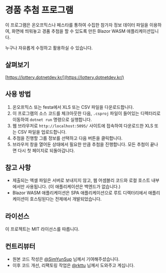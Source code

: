 # 경품 추첨 프로그램

이 프로그램은 온오프믹스나 페스타를 통하여 수집한 참가자 정보 데이터 파일을 이용하여, 화면에 띄워놓고 경품 추첨을 할 수 있도록 만든 Blazor WASM 애플리케이션입니다.

누구나 자유롭게 수정하고 활용하실 수 있습니다.

## 살펴보기

[https://lottery.dotnetdev.kr/](https://lottery.dotnetdev.kr/)

## 사용 방법

1. 온오프믹스 또는 festa에서 XLS 또는 CSV 파일을 다운로드합니다.
2. 이 프로그램의 소스 코드를 체크아웃한 다음, `.csproj` 파일이 들어있는 디렉터리로 이동하여 `dotnet run` 명령으로 실행합니다.
3. 웹 브라우저로 `http://localhost:5095/` 사이트에 접속하여 다운로드한 XLS 또는 CSV 파일을 업로드합니다.
4. 추첨을 진행할 그룹 정보를 선택하고 다음 버튼을 클릭합니다.
5. 브라우저 창을 열어둔 상태에서 필요한 만큼 추첨을 진행합니다. 모든 추첨이 끝나면 다시 첫 페이지로 되돌아갑니다.

## 참고 사항

- 제출되는 엑셀 파일은 서버로 보내지지 않고, 웹 어셈블리 코드와 로컬 호스트 내부에서만 사용됩니다. (이 애플리케이션은 백엔드가 없습니다.)
- Blazor WASM 애플리케이션은 SPA 애플리케이션으로 루트 디렉터리에서 애플리케이션이 호스팅된다는 전제에서 개발되었습니다.

## 라이선스

이 프로젝트는 MIT 라이선스를 따릅니다.

## 컨트리뷰터

- 원본 코드 작성은 [@SimYunSup](https://github.com/SimYunSup) 님께서 기여해주셨습니다.
- 이후 코드 개선, 리팩토링 작업은 [@rkttu](https://github.com/rkttu) 님께서 도와주고 계십니다.
